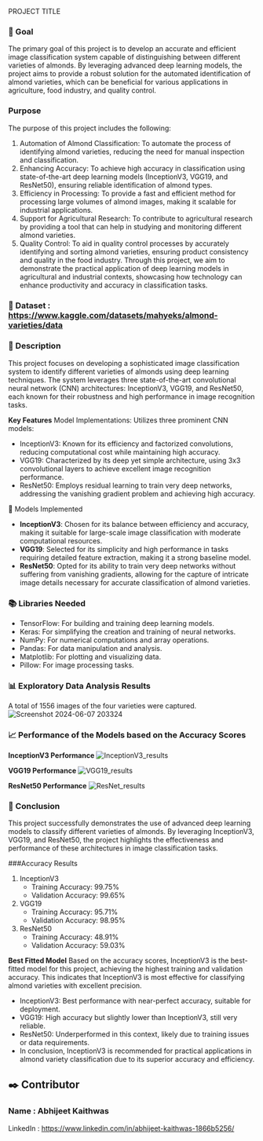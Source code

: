 PROJECT TITLE
### 🎯 Goal
The primary goal of this project is to develop an accurate and efficient image classification system capable of distinguishing between different varieties of almonds. By leveraging advanced deep learning models, the project aims to provide a robust solution for the automated identification of almond varieties, which can be beneficial for various applications in agriculture, food industry, and quality control.

### Purpose
The purpose of this project includes the following:

1. Automation of Almond Classification: To automate the process of identifying almond varieties, reducing the need for manual inspection and classification.
2. Enhancing Accuracy: To achieve high accuracy in classification using state-of-the-art deep learning models (InceptionV3, VGG19, and ResNet50), ensuring reliable identification of almond types.
3. Efficiency in Processing: To provide a fast and efficient method for processing large volumes of almond images, making it scalable for industrial applications.
4. Support for Agricultural Research: To contribute to agricultural research by providing a tool that can help in studying and monitoring different almond varieties.
5. Quality Control: To aid in quality control processes by accurately identifying and sorting almond varieties, ensuring product consistency and quality in the food industry.
Through this project, we aim to demonstrate the practical application of deep learning models in agricultural and industrial contexts, showcasing how technology can enhance productivity and accuracy in classification tasks.

### 🧵 Dataset : https://www.kaggle.com/datasets/mahyeks/almond-varieties/data

### 🧾 Description
This project focuses on developing a sophisticated image classification system to identify different varieties of almonds using deep learning techniques. The system leverages three state-of-the-art convolutional neural network (CNN) architectures: InceptionV3, VGG19, and ResNet50, each known for their robustness and high performance in image recognition tasks.

**Key Features**
Model Implementations: Utilizes three prominent CNN models:

- InceptionV3: Known for its efficiency and factorized convolutions, reducing computational cost while maintaining high accuracy.
- VGG19: Characterized by its deep yet simple architecture, using 3x3 convolutional layers to achieve excellent image recognition performance.
- ResNet50: Employs residual learning to train very deep networks, addressing the vanishing gradient problem and achieving high accuracy.

🚀 Models Implemented
- **InceptionV3**: Chosen for its balance between efficiency and accuracy, making it suitable for large-scale image classification with moderate computational resources.
- **VGG19**: Selected for its simplicity and high performance in tasks requiring detailed feature extraction, making it a strong baseline model.
- **ResNet50**: Opted for its ability to train very deep networks without suffering from vanishing gradients, allowing for the capture of intricate image details necessary for accurate classification of almond varieties.

### 📚 Libraries Needed
- TensorFlow: For building and training deep learning models.
- Keras: For simplifying the creation and training of neural networks.
- NumPy: For numerical computations and array operations.
- Pandas: For data manipulation and analysis.
- Matplotlib: For plotting and visualizing data.
- Pillow: For image processing tasks.

### 📊 Exploratory Data Analysis Results
A total of 1556 images of the four varieties were captured.
![Screenshot 2024-06-07 203324](https://github.com/jeet-Abhi123/Road-Safety-Data-Analysis-Power-BI-/assets/143840497/baa18e75-2a03-4905-994d-cfb1ee128b46)

### 📈 Performance of the Models based on the Accuracy Scores

**InceptionV3 Performance**
![InceptionV3_results](https://github.com/jeet-Abhi123/Road-Safety-Data-Analysis-Power-BI-/assets/143840497/824d4893-3d6f-404c-8094-48ae64f888cc)

**VGG19 Performance**
![VGG19_results](https://github.com/jeet-Abhi123/Road-Safety-Data-Analysis-Power-BI-/assets/143840497/e648c009-1a20-4662-9f5a-72d39a88be3c)

**ResNet50 Performance**
![ResNet_results](https://github.com/jeet-Abhi123/Road-Safety-Data-Analysis-Power-BI-/assets/143840497/709f2625-7d23-499b-9af9-71014c1c063f)

### 📢 Conclusion
This project successfully demonstrates the use of advanced deep learning models to classify different varieties of almonds. By leveraging InceptionV3, VGG19, and ResNet50, the project highlights the effectiveness and performance of these architectures in image classification tasks.

###Accuracy Results
1. InceptionV3
	- Training Accuracy: 99.75%
	- Validation Accuracy: 99.65%
2. VGG19
	- Training Accuracy: 95.71%
	- Validation Accuracy: 98.95%
3. ResNet50
	- Training Accuracy: 48.91%
	- Validation Accuracy: 59.03%

**Best Fitted Model**
Based on the accuracy scores, InceptionV3 is the best-fitted model for this project, achieving the highest training and validation accuracy. This indicates that InceptionV3 is most effective for classifying almond varieties with excellent precision.

- InceptionV3: Best performance with near-perfect accuracy, suitable for deployment.
- VGG19: High accuracy but slightly lower than InceptionV3, still very reliable.
- ResNet50: Underperformed in this context, likely due to training issues or data requirements.
- In conclusion, InceptionV3 is recommended for practical applications in almond variety classification due to its superior accuracy and efficiency.

## ✒️ Contributor
### Name : Abhijeet Kaithwas
LinkedIn : https://www.linkedin.com/in/abhijeet-kaithwas-1866b5256/
